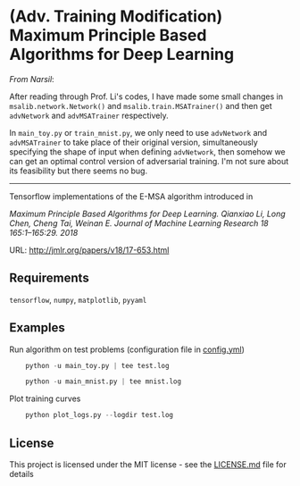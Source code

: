 # (Adv. Training Modification) Maximum Principle Based Algorithms for Deep Learning

*From Narsil*: 

After reading through Prof. Li's codes, I have made some small changes in `msalib.network.Network()` and 
`msalib.train.MSATrainer()` and then get `advNetwork` and `advMSATrainer` respectively.
  
In `main_toy.py` or `train_mnist.py`, we only need to use `advNetwork` and `advMSATrainer` to take place of their
original version, simultaneously specifying the shape of input when defining `advNetwork`, then somehow we can get an optimal
control version of adversarial training. I'm not sure about its feasibility but there seems no bug.

----
Tensorflow implementations of the E-MSA algorithm introduced in

*Maximum Principle Based Algorithms for Deep Learning.
Qianxiao Li, Long Chen, Cheng Tai, Weinan E.
Journal of Machine Learning Research 18 165:1–165:29. 2018*

URL: <http://jmlr.org/papers/v18/17-653.html>

## Requirements

`tensorflow`, `numpy`, `matplotlib`, `pyyaml`

## Examples

Run algorithm on test problems (configuration file in [config.yml](config.yml))

```python
    python -u main_toy.py | tee test.log
```

```python
    python -u main_mnist.py | tee mnist.log
```

Plot training curves

```python
    python plot_logs.py --logdir test.log
```

## License

This project is licensed under the MIT license - see the [LICENSE.md](LICENSE.md) file for details
